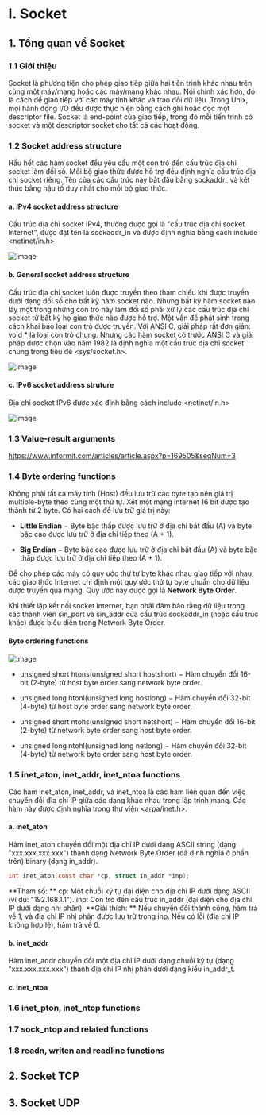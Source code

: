 # I. Socket
## 1. Tổng quan về Socket
### 1.1 Giới thiệu
Socket là phương tiện cho phép giao tiếp giữa hai tiến trình khác nhau trên cùng một máy/mạng hoặc các máy/mạng khác nhau. Nói chính xác hơn, đó là cách để giao tiếp với các máy tính khác và trao đổi dữ liệu. Trong Unix, mọi hành động I/O đều được thực hiện bằng cách ghi hoặc đọc một descriptor file. Socket là end-point của giao tiếp, trong đó mỗi tiến trình có socket và một descriptor socket cho tất cả các hoạt động.
### 1.2 Socket address structure
Hầu hết các hàm socket đều yêu cầu một con trỏ đến cấu trúc địa chỉ socket làm đối số. Mỗi bộ giao thức được hỗ trợ đều định nghĩa cấu trúc địa chỉ socket riêng. Tên của các cấu trúc này bắt đầu bằng sockaddr_ và kết thúc bằng hậu tố duy nhất cho mỗi bộ giao thức.
#### a. IPv4 socket address structure
Cấu trúc địa chỉ socket IPv4, thường được gọi là "cấu trúc địa chỉ socket Internet", được đặt tên là sockaddr_in và được định nghĩa bằng cách include <netinet/in.h>

![image](https://github.com/user-attachments/assets/542f083d-5f27-4262-b119-82ef6f40d301)
#### b. General socket address structure
Cấu trúc địa chỉ socket luôn được truyền theo tham chiếu khi được truyền dưới dạng đối số cho bất kỳ hàm socket nào. Nhưng bất kỳ hàm socket nào lấy một trong những con trỏ này làm đối số phải xử lý các cấu trúc địa chỉ socket từ bất kỳ họ giao thức nào được hỗ trợ.
Một vấn đề phát sinh trong cách khai báo loại con trỏ được truyền. Với ANSI C, giải pháp rất đơn giản: void * là loại con trỏ chung. Nhưng các hàm socket có trước ANSI C và giải pháp được chọn vào năm 1982 là định nghĩa một cấu trúc địa chỉ socket chung trong tiêu đề <sys/socket.h>.

![image](https://github.com/user-attachments/assets/adabe647-3cc9-4aa9-964a-207d6d44eab9)
#### c. IPv6 socket address struture
Địa chỉ socket IPv6 được xác định bằng cách include <netinet/in.h>

![image](https://github.com/user-attachments/assets/9a44f9f4-0b35-45c5-ae98-e12fa30df250)

### 1.3 Value-result arguments
https://www.informit.com/articles/article.aspx?p=169505&seqNum=3
### 1.4 Byte ordering functions
Không phải tất cả máy tính (Host) đều lưu trữ các byte tạo nên giá trị multiple-byte theo cùng một thứ tự. Xét một mạng internet 16 bit được tạo thành từ 2 byte. Có hai cách để lưu trữ giá trị này:

- **Little Endian** − Byte bậc thấp được lưu trữ ở địa chỉ bắt đầu (A) và byte bậc cao được lưu trữ ở địa chỉ tiếp theo (A + 1).

- **Big Endian** − Byte bậc cao được lưu trữ ở địa chỉ bắt đầu (A) và byte bậc thấp được lưu trữ ở địa chỉ tiếp theo (A + 1).

Để cho phép các máy có quy ước thứ tự byte khác nhau giao tiếp với nhau, các giao thức Internet chỉ định một quy ước thứ tự byte chuẩn cho dữ liệu được truyền qua mạng. Quy ước này được gọi là **Network Byte Order**.

Khi thiết lập kết nối socket Internet, bạn phải đảm bảo rằng dữ liệu trong các thành viên sin_port và sin_addr của cấu trúc sockaddr_in (hoặc cấu trúc khác) được biểu diễn trong Network Byte Order.
#### Byte ordering functions

![image](https://github.com/user-attachments/assets/8ead5bdf-6fac-48eb-aaa6-960485cc1846)

 - unsigned short htons(unsigned short hostshort) − Hàm chuyển đổi 16-bit (2-byte) từ host byte order sang network byte order.
  
 - unsigned long htonl(unsigned long hostlong) − Hàm chuyển đổi 32-bit (4-byte) từ host byte order sang network byte order.
  
 - unsigned short ntohs(unsigned short netshort) − Hàm chuyển đổi 16-bit (2-byte) từ network byte order sang host byte order.
  
 - unsigned long ntohl(unsigned long netlong) − Hàm chuyển đổi 32-bit (4-byte) từ network byte order sang host byte order.
### 1.5 inet_aton, inet_addr, inet_ntoa functions
Các hàm inet_aton, inet_addr, và inet_ntoa là các hàm liên quan đến việc chuyển đổi địa chỉ IP giữa các dạng khác nhau trong lập trình mạng. Các hàm này được định nghĩa trong thư viện <arpa/inet.h>.
#### a. inet_aton
Hàm inet_aton chuyển đổi một địa chỉ IP dưới dạng ASCII string (dạng "xxx.xxx.xxx.xxx") thành dạng Network Byte Order (đã định nghĩa ở phần trên) binary (dạng in_addr).
```c
int inet_aton(const char *cp, struct in_addr *inp);
```
**Tham số:
**
cp: Một chuỗi ký tự đại diện cho địa chỉ IP dưới dạng ASCII (ví dụ: "192.168.1.1").
inp: Con trỏ đến cấu trúc in_addr (đại diện cho địa chỉ IP dưới dạng nhị phân).
**Giải thích:
**
Nếu chuyển đổi thành công, hàm trả về 1, và địa chỉ IP nhị phân được lưu trữ trong inp.
Nếu có lỗi (địa chỉ IP không hợp lệ), hàm trả về 0.
#### b. inet_addr
Hàm inet_addr chuyển đổi một địa chỉ IP dưới dạng chuỗi ký tự (dạng "xxx.xxx.xxx.xxx") thành địa chỉ IP nhị phân dưới dạng kiểu in_addr_t.

#### c. inet_ntoa
### 1.6 inet_pton, inet_ntop functions
### 1.7 sock_ntop and related functions
### 1.8 readn, writen and readline functions

## 2. Socket TCP
## 3. Socket UDP
